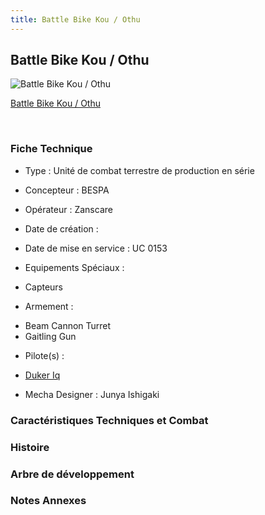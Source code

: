 ```yaml
---
title: Battle Bike Kou / Othu
---
```


Battle Bike Kou / Othu
----------------------



![Battle Bike Kou / Othu](/images/stories/saga/vgundam/mechas/kou.png)

[Battle Bike Kou / Othu](javascript:change_image_m('images/stories/saga/vgundam/mechas/kou.png');)

 

### Fiche Technique


- Type : Unité de combat terrestre de production en série
  
- Concepteur : BESPA
  
- Opérateur : Zanscare
  
- Date de création : 
  
- Date de mise en service : UC 0153
  
- Equipements Spéciaux :


* Capteurs


- Armement :


* Beam Cannon Turret
* Gaitling Gun


- Pilote(s) : 
* [Duker Iq](uc/victory-gundam/duker-iq.html)





- Mecha Designer : Junya Ishigaki


### Caractéristiques Techniques et Combat


### Histoire


### Arbre de développement


### Notes Annexes



